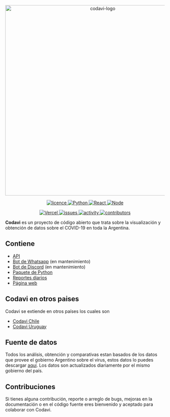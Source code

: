 
<p align="center">
<img src="https://i.imgur.com/r92Bj5n.png?raw=true" width="600" title="codavi-logo">
</p>

<div align="center">
  <a href="https://github.com/manucabral/COVID-19-Davi/blob/main/LICENSE"><img src="https://img.shields.io/badge/License-Apache_2.0-red.svg" alt="licence"> </a>
  <a href="https://www.python.org/downloads/release/python-360/"><img src="https://img.shields.io/badge/python-3.9.1-blue.svg" alt="Python"> </a>
  <a href="https://es.reactjs.org/"><img src="https://img.shields.io/badge/React-16.8.6-blue.svg" alt="React"> </a>
  <a href="https://nodejs.org/es/"><img src="https://img.shields.io/badge/Node-14.15.3-00610d.svg" alt="Node"> </a>

  <a href="https://vercel.com"><img src="https://vercelbadge.vercel.app/api/andrewmanu/codavi-web" alt="Vercel"> </a>
  <a href="#"><img src="https://img.shields.io/github/issues/manucabral/Codavi" alt="issues"> </a>
  <a href="#"><img src="https://img.shields.io/github/commit-activity/m/manucabral/Codavi" alt="activity"> </a>
  <a href="#"><img src="https://img.shields.io/github/contributors/manucabral/Codavi" alt="contributors"> </a>
</div>

**Codavi** es un proyecto de código abierto que trata sobre la visualización y obtención de datos sobre el COVID-19 en toda la Argentina.

## Contiene
- [API](https://github.com/manucabral/Codavi/tree/main/api)
- [Bot de Whatsapp](https://github.com/manucabral/Codavi/tree/main/bot/whatsapp) (en mantenimiento)
- [Bot de Discord](https://github.com/manucabral/Codavi/tree/main/bot/discord) (en mantenimiento)
- [Paquete de Python](https://github.com/manucabral/Codavi/tree/main/package)
- [Reportes diarios](https://github.com/manucabral/Codavi/tree/main/reportes)
- [Página web](https://codavi-web.vercel.app/)
 
## Codavi en otros paises
Codavi se extiende en otros países los cuales son
  - [Codavi Chile](https://github.com/leo1q/Codavi-CL)
  - [Codavi Uruguay](https://github.com/nyashi/CODAVI-UY)

## Fuente de datos
Todos los análisis, obtención y comparativas estan basados de los datos que provee el gobierno Argentino sobre el virus, estos datos lo puedes descargar [aquí](https://datos.gob.ar/).
Los datos son actualizados diariamente por el mismo gobierno del país.

## Contribuciones
Si tienes alguna contribución, reporte o arreglo de bugs, mejoras en la documentación o en el código fuente eres bienvenido y aceptado para colaborar con Codavi.
